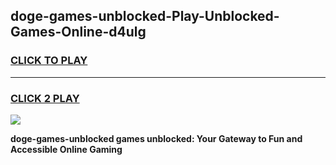 
## doge-games-unblocked-Play-Unblocked-Games-Online-d4ulg
<h3>
<a href="https://premium76.site?title=doge-games-unblocked&ref=24A">CLICK TO PLAY</a></h3>
<hr>

<h3>
<a href="https://premium76.site?title=doge-games-unblocked&ref=24A">CLICK 2 PLAY</a>
  
</h3>

<a href="https://premium76.site?title=doge-games-unblocked&ref=24A"><img src="https://clearcache.store/games.png"></a>


**doge-games-unblocked games unblocked: Your Gateway to Fun and Accessible Online Gaming**

